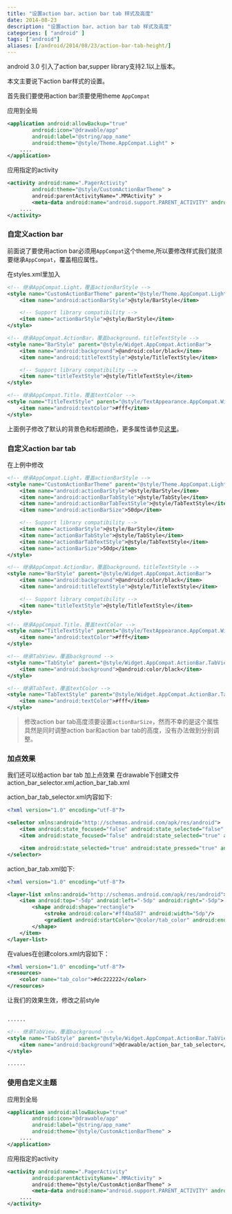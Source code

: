 ```yaml
---
title: "设置action bar、action bar tab 样式及高度"
date: 2014-08-23
description: "设置action bar、action bar tab 样式及高度"
categories: [ "android" ]
tags: ["android"]
aliases: [/android/2014/08/23/action-bar-tab-height/]
---
```


android 3.0 引入了action bar,supper library支持2.1以上版本。

本文主要说下action bar样式的设置。

首先我们要使用action bar须要使用theme `AppCompat`

应用到全局

```xml
<application android:allowBackup="true"
        android:icon="@drawable/app"
        android:label="@string/app_name"
        android:theme="@style/Theme.AppCompat.Light" >
    ....
</application>
```

应用指定的activity

```xml
<activity android:name=".PagerActivity"
        android:theme="@style/CustomActionBarTheme" >
        android:parentActivityName=".MMActivity" >
        <meta-data android:name="android.support.PARENT_ACTIVITY" android:value="com.mojidong.mnt.MMActivity" />
    ....
</activity>
```

### 自定义action bar

前面说了要使用action
bar必须用`AppCompat`这个theme,所以要修改样式我们就须要继承`AppCompat`，覆盖相应属性。

在styles.xml里加入

```xml
<!-- 继承AppCompat.Light，覆盖actionBarStyle -->
<style name="CustomActionBarTheme" parent="@style/Theme.AppCompat.Light">
    <item name="android:actionBarStyle">@style/BarStyle</item>

    <!-- Support library compatibility -->
    <item name="actionBarStyle">@style/BarStyle</item>
</style>

<!-- 继承AppCompat.ActionBar，覆盖background，titleTextStyle -->
<style name="BarStyle" parent="@style/Widget.AppCompat.ActionBar">
    <item name="android:background">@android:color/black</item>
    <item name="android:titleTextStyle">@style/TitleTextStyle</item>

    <!-- Support library compatibility -->
    <item name="titleTextStyle">@style/TitleTextStyle</item>
</style>

<!-- 继承AppCompat.Title，覆盖textColor -->
<style name="TitleTextStyle" parent="@style/TextAppearance.AppCompat.Widget.ActionBar.Title">
    <item name="android:textColor">#fff</item>
</style>
```

上面例子修改了默认的背景色和标题顔色，更多属性请参见[这里](http://developer.android.com/guide/topics/ui/actionbar.html#Style)。

### 自定义action bar tab

在上例中修改

```xml
<!-- 继承AppCompat.Light，覆盖actionBarStyle -->
<style name="CustomActionBarTheme" parent="@style/Theme.AppCompat.Light">
    <item name="android:actionBarStyle">@style/BarStyle</item>
    <item name="android:actionBarTabStyle">@style/TabStyle</item>
    <item name="android:actionBarTabTextStyle">@style/TabTextStyle</item>
    <item name="android:actionBarSize">50dp</item>

    <!-- Support library compatibility -->
    <item name="actionBarStyle">@style/BarStyle</item>
    <item name="actionBarTabStyle">@style/TabStyle</item>
    <item name="actionBarTabTextStyle">@style/TabTextStyle</item>
    <item name="actionBarSize">50dp</item>
</style>

<!-- 继承AppCompat.ActionBar，覆盖background，titleTextStyle -->
<style name="BarStyle" parent="@style/Widget.AppCompat.ActionBar">
    <item name="android:background">@android:color/black</item>
    <item name="android:titleTextStyle">@style/TitleTextStyle</item>

    <!-- Support library compatibility -->
    <item name="titleTextStyle">@style/TitleTextStyle</item>
</style>

<!-- 继承AppCompat.Title，覆盖textColor -->
<style name="TitleTextStyle" parent="@style/TextAppearance.AppCompat.Widget.ActionBar.Title">
    <item name="android:textColor">#fff</item>
</style>

<!-- 继承TabView，覆盖background -->
<style name="TabStyle" parent="@style/Widget.AppCompat.ActionBar.TabView">
    <item name="android:background">@android:color/black</item>
</style>

<!-- 继承TabText，覆盖textColor -->
<style name="TabTextStyle" parent="@style/Widget.AppCompat.ActionBar.TabText">
    <item name="android:textColor">#fff</item>
</style>
```

> 修改action bar tab高度须要设置`actionBarSize`，然而不幸的是这个属性具然是同时调整action
> bar和action bar tab的高度，没有办法做到分别调整。

### 加点效果
我们还可以给action bar tab 加上点效果
在drawable下创建文件action\_bar\_selector.xml,action\_bar\_tab.xml

action\_bar\_tab\_selector.xml内容如下:

```xml
<?xml version="1.0" encoding="utf-8"?>

<selector xmlns:android="http://schemas.android.com/apk/res/android">
    <item android:state_focused="false" android:state_selected="false" android:state_pressed="false" android:drawable="@color/tab_color"/>
    <item android:state_focused="false" android:state_selected="true" android:state_pressed="false" android:drawable="@drawable/action_bar_tab.xml"/>

    <item android:state_selected="true" android:state_pressed="true" android:drawable="@drawable/action_bar_tab"/>
</selector>
```

action\_bar\_tab.xml如下:

```xml
<?xml version="1.0" encoding="utf-8"?>

<layer-list xmlns:android="http://schemas.android.com/apk/res/android">
    <item android:top="-5dp" android:left="-5dp" android:right="-5dp">
        <shape android:shape="rectangle">
            <stroke android:color="#ff4ba587" android:width="5dp"/>
            <gradient android:startColor="@color/tab_color" android:endColor="@color/tab_color"/>
        </shape>
    </item>
</layer-list>
```

在values在创建colors.xml内容如下：

```xml
<?xml version="1.0" encoding="utf-8"?>
<resources>
    <color name="tab_color">#dc222222</color>
</resources>
```

让我们的效果生效，修改之前style

```xml

......

<!-- 继承TabView，覆盖background -->
<style name="TabStyle" parent="@style/Widget.AppCompat.ActionBar.TabView">
    <item name="android:background">@drawable/action_bar_tab_selector</item>
</style>

......

```

### 使用自定义主题


应用到全局

```xml
<application android:allowBackup="true"
        android:icon="@drawable/app"
        android:label="@string/app_name"
        android:theme="@style/CustomActionBarTheme" >
    ....
</application>
```

应用指定的activity

```xml
<activity android:name=".PagerActivity"
        android:parentActivityName=".MMActivity" >
        android:theme="@style/CustomActionBarTheme" >
        <meta-data android:name="android.support.PARENT_ACTIVITY" android:value="com.mojidong.mnt.MMActivity" />
    ....
</activity>
```
